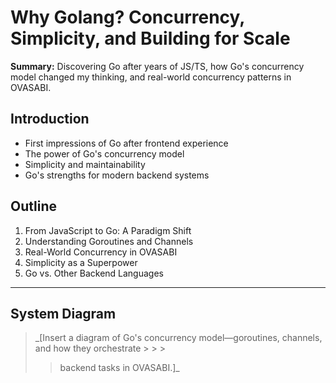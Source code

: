 # Why Golang? Concurrency, Simplicity, and Building for Scale

**Summary:** Discovering Go after years of JS/TS, how Go's concurrency model changed my thinking,
and real-world concurrency patterns in OVASABI.

## Introduction

- First impressions of Go after frontend experience
- The power of Go's concurrency model
- Simplicity and maintainability
- Go's strengths for modern backend systems

## Outline

1. From JavaScript to Go: A Paradigm Shift
2. Understanding Goroutines and Channels
3. Real-World Concurrency in OVASABI
4. Simplicity as a Superpower
5. Go vs. Other Backend Languages

---

## System Diagram

> \_[Insert a diagram of Go's concurrency model—goroutines, channels, and how they orchestrate > > >
>
> > backend tasks in OVASABI.]\_

